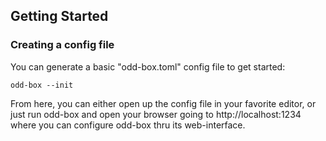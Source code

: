 
## Getting Started

### Creating a config file

You can generate a basic "odd-box.toml" config file to get started:
```
odd-box --init 
```

From here, you can either open up the config file in your favorite editor, or just run odd-box and open your browser going to http://localhost:1234 where you can configure odd-box thru its web-interface.
